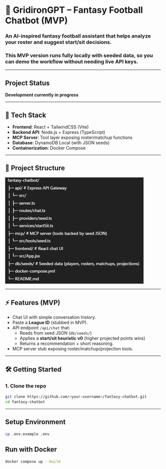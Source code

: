 # 🏈 GridironGPT – Fantasy Football Chatbot (MVP)

### An AI-inspired fantasy football assistant that helps analyze your roster and suggest **start/sit decisions**.  
### This MVP version runs fully locally with **seeded data**, so you can demo the workflow without needing live API keys.

---

## Project Status
**Development currently in progress**

---

## 🚀 Tech Stack
- **Frontend**: React + TailwindCSS (Vite)  
- **Backend API**: Node.js + Express (TypeScript)  
- **MCP Server**: Tool layer exposing roster/matchup functions  
- **Database**: DynamoDB Local (with JSON seeds)  
- **Containerization**: Docker Compose

---

## 📂 Project Structure
![File Structure](public/filestructure.png)

---

## ⚡ Features (MVP)
- Chat UI with simple conversation history.  
- Paste a **League ID** (stubbed in MVP).  
- API endpoint `/api/chat` that:  
  - Reads from seed JSON (`db/seeds/`)  
  - Applies a **start/sit heuristic v0** (higher projected points wins)  
  - Returns a recommendation + short reasoning.  
- MCP server stub exposing roster/matchup/projection tools.

---

## 🛠️ Getting Started

### 1. Clone the repo
```bash
git clone https://github.com/<your-username>/fantasy-chatbot.git
cd fantasy-chatbot
```

---

## Setup Environment
```bash
cp .env.example .env
```

## Run with Docker
```bash
docker compose up --build
```

